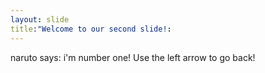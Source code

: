 ```yaml
---
layout: slide
title:"Welcome to our second slide!:
---
```

naruto says: i'm number one!
Use the left arrow to go back!
